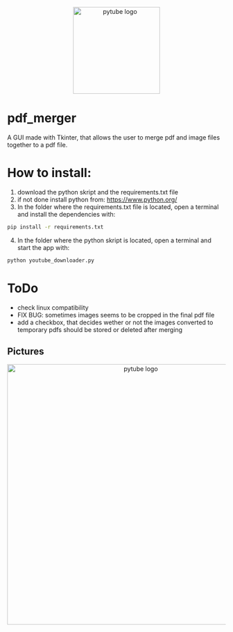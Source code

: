 <div align="center">
  <p>
    <a href="https://github.com/mr-s8/merger_gui/blob/main/images/pdf-4919559_1280.png"><img src="https://github.com/mr-s8/merger_gui/blob/main/images/pdf-4919559_1280.png" width="200" alt="pytube logo" /></a>
  </p>
</div>



# pdf_merger
A GUI made with Tkinter, that allows the user to merge pdf and image files together to a pdf file.

# How to install:
1. download the python skript and the requirements.txt file
2. if not done install python from: https://www.python.org/
3. In the folder where the requirements.txt file is located, open a terminal and install the dependencies with:
```bash
pip install -r requirements.txt
```
4. In the folder where the python skript is located, open a terminal and start the app with:
```bash
python youtube_downloader.py
```


# ToDo
- check linux compatibility
- FIX BUG: sometimes images seems to be cropped in the final pdf file
- add a checkbox, that decides wether or not the images converted to temporary pdfs should be stored or deleted after merging

## Pictures
<div align="center">
  <p>
    <a href="https://github.com/mr-s8/merger_gui/blob/main/images/pdf_merger_gui.png"><img src="https://github.com/mr-s8/merger_gui/blob/main/images/pdf_merger_gui.png" width="600" alt="pytube logo" /></a>
  </p>
</div>
